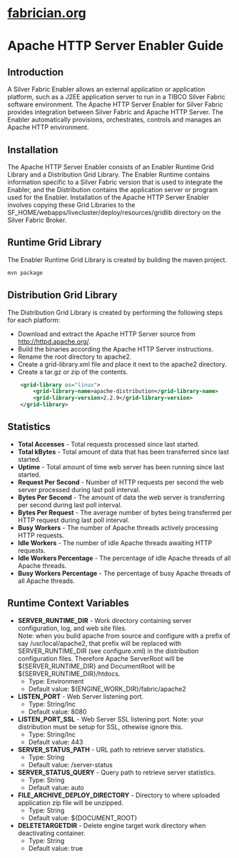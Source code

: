 [fabrician.org](http://fabrician.org/)
==========================================================================
Apache HTTP Server Enabler Guide
==========================================================================

Introduction
--------------------------------------
A Silver Fabric Enabler allows an external application or application platform, such as a J2EE application server to run in a TIBCO Silver Fabric software environment. The Apache HTTP Server Enabler for Silver Fabric provides integration between Silver Fabric and Apache HTTP Server. The Enabler automatically provisions, orchestrates, controls and manages an Apache HTTP environment. 

Installation
--------------------------------------
The Apache HTTP Server Enabler consists of an Enabler Runtime Grid Library and a Distribution 
Grid Library. The Enabler Runtime contains information specific to a Silver Fabric version that is used to integrate the Enabler, and the Distribution contains the application server or program used for the 
Enabler. Installation of the Apache HTTP Server Enabler involves copying these Grid 
Libraries to the SF_HOME/webapps/livecluster/deploy/resources/gridlib directory on the Silver Fabric Broker. 

Runtime Grid Library
--------------------------------------
The Enabler Runtime Grid Library is created by building the maven project.
```bash
mvn package
```

Distribution Grid Library
--------------------------------------
The Distribution Grid Library is created by performing the following steps for each platform:
* Download and extract the Apache HTTP Server source from http://httpd.apache.org/.
* Build the binaries according the Apache HTTP Server instructions.
* Rename the root directory to apache2.
* Create a grid-library.xml file and place it next to the apache2 directory.
* Create a tar.gz or zip of the contents.

```XML
    <grid-library os="linux">
        <grid-library-name>apache-distribution</grid-library-name>
        <grid-library-version>2.2.9</grid-library-version>
    </grid-library>
```
Statistics
--------------------------------------
* **Total Accesses** - Total requests processed since last started. 
* **Total kBytes** - Total amount of data that has been transferred since last started. 
* **Uptime** - Total amount of time web server has been running since last started. 
* **Request Per Second** - Number of HTTP requests per second the web server processed during last poll interval. 
* **Bytes Per Second** - The amount of data the web server is transferring per second during last poll interval. 
* **Bytes Per Request** - The average number of bytes being transferred per HTTP request during last poll interval. 
* **Busy Workers** - The number of Apache threads actively processing HTTP requests. 
* **Idle Workers** - The number of idle Apache threads awaiting HTTP requests. 
* **Idle Workers Percentage** - The percentage of idle Apache threads of all Apache threads. 
* **Busy Workers Percentage** - The percentage of busy Apache threads of all Apache threads.

Runtime Context Variables
--------------------------------------
* **SERVER_RUNTIME_DIR** - Work directory containing server configuration, log, and web site files.  
Note: when you build apache from source and configure with a prefix of say /usr/local/apache2, that 
prefix will be replaced with SERVER_RUNTIME_DIR (see configure.xml) in the distribution configuration files.
Therefore Apache ServerRoot will be ${SERVER_RUNTIME_DIR} and DocumentRoot will be ${SERVER_RUNTIME_DIR}/htdocs.
    * Type: Environment
    * Default value: ${ENGINE_WORK_DIR}/fabric/apache2
* **LISTEN_PORT** - Web Server listening port.  
    * Type: String/Inc
    * Default value: 8080 
* **LISTEN_PORT_SSL** - Web Server SSL listening port.  Note: your distribution must be setup for SSL, othewise ignore this.
    * Type: String/Inc
    * Default value: 443
* **SERVER_STATUS_PATH** - URL path to retrieve server statistics.  
    * Type: String
    * Default value: /server-status
* **SERVER_STATUS_QUERY** - Query path to retrieve server statistics.  
    * Type: String
    * Default value: auto
* **FILE_ARCHIVE_DEPLOY_DIRECTORY** - Directory to where uploaded application zip file will be unzipped.  
    * Type: String
    * Default value: ${DOCUMENT_ROOT}
* **DELETETARGETDIR** - Delete engine target work directory when deactivating container.  
    * Type: String
    * Default value: true
